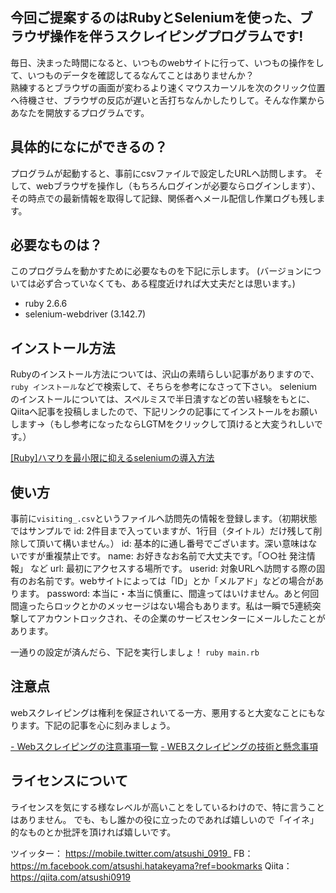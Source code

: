 ## 今回ご提案するのはRubyとSeleniumを使った、ブラウザ操作を伴うスクレイピングプログラムです!

毎日、決まった時間になると、いつものwebサイトに行って、いつもの操作をして、いつものデータを確認してるなんてことはありませんか？  
熟練するとブラウザの画面が変わるより速くマウスカーソルを次のクリック位置へ待機させ、ブラウザの反応が遅いと舌打ちなんかしたりして。そんな作業からあなたを開放するプログラムです。

## 具体的になにができるの？

プログラムが起動すると、事前にcsvファイルで設定したURLへ訪問します。
そして、webブラウザを操作し（もちろんログインが必要ならログインします）、その時点での最新情報を取得して記録、関係者へメール配信し作業ログも残します。

## 必要なものは？

 このプログラムを動かすために必要なものを下記に示します。
 (バージョンについては必ず合っていなくても、ある程度近ければ大丈夫だとは思います。)

 * ruby 2.6.6
 * selenium-webdriver (3.142.7)

## インストール方法

Rubyのインストール方法については、沢山の素晴らしい記事がありますので、`ruby インストール`などで検索して、そちらを参考になさって下さい。
seleniumのインストールについては、スペルミスで半日潰すなどの苦い経験をもとに、Qiitaへ記事を投稿しましたので、下記リンクの記事にてインストールをお願いします→（もし参考になったならLGTMをクリックして頂けると大変うれしいです。）

[[Ruby]ハマりを最小限に抑えるseleniumの導入方法](https://qiita.com/atsushi0919/items/5502e7cdbdb878947cc9)

## 使い方

事前に`visiting_.csv`というファイルへ訪問先の情報を登録します。（初期状態ではサンプルで id: 2件目まで入っていますが、1行目（タイトル）だけ残して削除して頂いて構いません。）
id: 基本的に通し番号でございます。深い意味はないですが重複禁止です。
name: お好きなお名前で大丈夫です。「○○社 発注情報」 など
url: 最初にアクセスする場所です。
userid: 対象URLへ訪問する際の固有のお名前です。webサイトによっては「ID」とか「メルアド」などの場合があります。
password: 本当に・本当に慎重に、間違ってはいけません。あと何回間違ったらロックとかのメッセージはない場合もあります。私は一瞬で5連続突撃してアカウントロックされ、その企業のサービスセンターにメールしたことがあります。

一通りの設定が済んだら、下記を実行しましょ！
`ruby main.rb`

## 注意点

webスクレイピングは権利を保証されいてる一方、悪用すると大変なことにもなります。下記の記事を心に刻みましょう。

[- Webスクレイピングの注意事項一覧](https://qiita.com/nezuq/items/c5e827e1827e7cb29011)
[- WEBスクレイピングの技術と懸念事項](https://qiita.com/tetsukick/items/6b4322199d4702047ced)

## ライセンスについて

ライセンスを気にする様なレベルが高いことをしているわけので、特に言うことはありません。
でも、もし誰かの役に立ったのであれば嬉しいので「イイネ」的なものとか批評を頂ければ嬉しいです。

ツイッター： https://mobile.twitter.com/atsushi_0919_
FB：　https://m.facebook.com/atsushi.hatakeyama?ref=bookmarks
Qiita： https://qiita.com/atsushi0919
